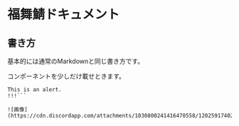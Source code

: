 # 福舞鯖ドキュメント

## 書き方

基本的には通常のMarkdownと同じ書き方です。

コンポーネントを少しだけ載せときます。
```!!!
This is an alert.
!!!```

![画像](https://cdn.discordapp.com/attachments/1030800241416470558/1202591740259860480/image.png)